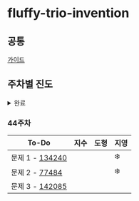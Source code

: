 # fluffy-trio-invention

## 공통
[가이드](./GUIDE.md)

## 주차별 진도


<details>
<summary>완료</summary>
<div markdown="1">

### 1주차
| To-Do | 지수 | 도형 | 지영 |
| ------- | ------- | ------ | ------ |
|1. 문자 찾기| ✨ | :snowflake: | 📕 |
|2. 대소문자 변환| ✨ | :hibiscus: | 📙 |
|3. 문장 속 단어| ✨ | :snowflake: | 📒 |
|4. 단어 뒤집기| ✨ | :hibiscus: | 📗 |
|5. 특정 문자 뒤집기| ✨ | :snowflake:| 📘 |
|문제 1 - 15904 | 🍀 | :hibiscus: | ✔ |
|문제 2 - 14584 | 🍀 | :snowflake: | ✔ |
|문제 3 - 1316  | 🍀 | :hibiscus: | ✔ |
  
  
### 2주차
| To-Do | 지수 | 도형 | 지영 |
| ------- | ------- | ------ | ------ |
|6. 중복 문자 제거| ✨ | :new_moon: | 📕 |
|7. 회문문자열| ✨ | :waxing_crescent_moon: | 📙 |
|8. 유효한 팰린드롬| ✨ | :first_quarter_moon: | 📒 |
|9. 숫자만 추출| ✨ | :waxing_gibbous_moon: | 📗 |
|10. 가장 짧은 문자거리| ✨ | :full_moon: | 📘 |
|문제 1 - 20540 | 🍀 | :waning_gibbous_moon: | ✔ |
|문제 2 - 20944 | 🍀 | :last_quarter_moon: | ✔ |
|문제 3 - 3028 | 🍀 | :waning_crescent_moon: | ✔ |
|특별 문제 - 가장 큰 수 |  |  |  |


### 3주차
| To-Do | 지수 | 도형 | 지영 |
| ------- | ------- | ------ | ------ |
|11. 문자열 압축| ✨ | :football: | 📕 |
|12. 암호| ✨ | :basketball: | 📙 |
|1. 큰 수 출력하기| ✨ | :soccer: | 📒 |
|2. 보이는 학생| ✨ | :baseball: | 📗 |
|3. 가위바위보| ✨ | :tennis: | 📘 |
|문제 1 - 10173 | 🍀 | :8ball: | ✔ |
|문제 2 - 5218 | 🍀 | :bowling: | ✔ |
|문제 3 - 2857 | 🍀 | :golf: | ✔ |


### 4주차
| To-Do | 지수 | 도형 | 지영 |
| ------- | ------- | ------ | ------ |
|4. 피보나치 수열| ✨ | :apple: | 📕 |
|5. 소수(에라토스테네스 체)| ✨ | :tangerine: | 📙 |
|6. 뒤집은 소수| ✨ | :lemon: | 📒  |
|7. 점수계산| ✨ | :melon: | 📗 |
|8. 등수구하기| ✨ | :grapes: | 📘 |
|문제 1 - 11383 | 🍀 | :green_apple: | ✔ |
|문제 2 - 1357 | 🍀 | :banana: | ✔ |
|문제 3 - 10205 | 🍀 | :cherries: | ✔ |


### 5주차
| To-Do | 지수 | 도형 | 지영 |
| ------- | ------- | ------ | ------ |
|9. 격자판 최대합| ✨ | :heart: | 📕 |
|10. 봉우리| ✨ | :yellow_heart: | 📙 |
|11. 임시반장정하기| ✨ | :green_heart: | 📒 |
|12. 멘토링| ✨ | :blue_heart: | 📗 |
|1. 두 배열 합치기| ✨ | :purple_heart: | 📘 |
|문제 1 - 5671 | 🍀 | :two_hearts: | ✔ |
|문제 2 - 14653 |  | :cupid: |  |
|문제 3 - 1769 | 🍀 | :sparkling_heart: | ✔ |


### 6주차
| To-Do | 지수 | 도형 | 지영 |
| ------- | ------- | ------ | ------ |
|2. 공통원소구하기| ✨ | :maple_leaf: | 📕 |
|3. 최대매출| ✨ | :mushroom: | 📙 |
|4. 연속부분순열| ✨ | :cactus: | 📒 |
|문제 1 - 2003 | 🍀 | :evergreen_tree: | ✔ |
|문제 2 - 2018 | 🍀 | :blossom: | ✔ |
|문제 3 - 2075 | 🍀 | :sunflower: | ✔ |
|문제 4 - 11728 | 🍀 | :palm_tree: | ✔ |


### 7주차
| To-Do | 지수 | 도형 | 지영 |
| ------- | ------- | ------ | ------ |
|5. 연속된 자연수의 합| ✨ | :fish: | 📕 |
|6. 연속된 자연수의 합(수학)| ✨ | :whale: | 📙 |
|7. 최대 길이 연속부분수열| ✨ | :dolphin: | 📒 |
|1. 학급회장| ✨ | :shell: | 📗 |
|2. 아나그램| ✨ | :blowfish: | 📘 |
|문제 1 - 2531 | 🍀 | :penguin: | ✔ |
|문제 2 - 7785 | 🍀 | :turtle: | ✔ |
|문제 3 - 17219 | 🍀 | :octopus: | ✔ |
|Android Unit 1 Pathway 1 | 💖 | :tropical_fish: | 💌 |

### 8주차
| To-Do | 지수 | 도형 | 지영 |
| ------- | ------- | ------ | ------ |
|3. 매출액의 종류| ✨ | :pizza: | 📕 |
|4. 모든 아나그램 찾기| ✨ | :hamburger: | 📙 |
|5. K번째 큰 수| ✨ | :fries: | 📒 |
|1. 올바른 괄호| ✨ | :spaghetti: | 📗 |
|2. 괄호문자제거| ✨ | :stew: | 📘 |
|문제 1 - 3077| 🍀 | :ice_cream: | ✔ |
|문제 2 - 11866| 🍀 | :cake: | ✔ |
|문제 3 - 4949| 🍀 | :custard: | ✔ |
|Android Unit 1 Pathway 2| 💖 | :cookie: | 💌 |
|Stack - https://youtu.be/whVUYv0Leg0| 🎶 | :chocolate_bar: | 👀 |
|Queue - https://youtu.be/W3jNbNGyjMs| 🎶 | :lollipop: | 👀 |


### 9주차
| To-Do | 지수 | 도형 | 지영 |
| ------- | ------- | ------ | ------ |
|3. 크레인 인형뽑기| ✨ | :spades: | 📕 |
|4. 후위식 연산| ✨ | :hearts: | 📙 |
|5. 쇠막대기| ✨ | :clubs: | 📒 |
|6. 공주구하기| ✨ | :diamonds: | 📗 |
|7. 교육과정설계| ✨ | :black_joker: | 📘 |
|8. 응급실| ✨ | :flower_playing_cards: | 📔 |
|문제 1 - 1966| 🍀 | :dart: | ✔ |
|문제 2 - 17952| 🍀 | :video_game: | ✔ |
|Android Unit 1 Pathway 3| 💖 | :game_die: | 💌 |
  
  
### 10주차
| To-Do | 지수 | 도형 | 지영 |
| ------- | ------- | ------ | ------ |
|1. 선택정렬| ✨ | :peach: | 📕 |
|2. 버블정렬| ✨ | :peach: | 📙 |
|3. 삽입정렬| ✨ | :peach: | 📒 |
|4. LRU| ✨ | :peach: | 📗 |
|5. 중복확인| ✨ | :peach: | 📘 |
|문제 1 - 2750| 🍀 | :snowflake: | ✔ |
|문제 2 - 1517|  | :snowflake: | ✔ |
|문제 3 - 2750| 🍀 | :snowflake: | ✔ |
|문제 4 - 1713| 🍀 | :snowflake: | ✔ |
|Android Unit 1 Pathway 4| 💖 | :snowflake: | 💌 |
  
  
### 11주차
| To-Do | 지수 | 도형 | 지영 |
| ------- | ------- | ------ | ------ |
|6. 장난꾸러기| ✨ | :peach: | 📕 |
|7. 좌표정렬| ✨ | :peach: | 📙 |
|8. 이분검색| ✨ | :peach: | 📒 |
|9. 뮤직비디오| ✨ | :peach: | 📗 |
|10. 마구간 정하기| ✨ | :peach: | 📘 |
|문제 1 - 10815| 🍀 | :snowflake: | ✔ |
|문제 2 - 11651| 🍀 | :snowflake: | ✔ |
|문제 3 - 1654| 🍀 | :snowflake: | ✔ |
|Android Unit 2 Pathway 1| 💖 | :snowflake: | 💌 |

  
### 12주차
| To-Do | 지수 | 도형 | 지영 |
| ------- | ------- | ------ | ------ |
|1. 재귀함수| ✨ | :peach: | 📕 |
|2. 이진수 출력| ✨ | :peach: | 📙 |
|3. 팩토리얼| ✨ | :peach: | 📒 |
|4. 피보나치 재귀| ✨ | :peach: | 📗 |
|문제 1 - 17478| 🍀 | :snowflake: | ✔ |
|문제 2 - 10994|  | :snowflake: | ✔ |
|문제 3 - 2630| 🍀 | :snowflake: | ✔ |
|Android Unit 2 Pathway 2|  | :snowflake: | 💌 |
  
  
### 13주차
| To-Do | 지수 | 도형 | 지영 |
| ------- | ------- | ------ | ------ |
|5. 이진트리순회(DFS)| ✨ | :peach: | 📕 |
|6. 부분집합 구하기(DFS)| ✨ | :peach: | 📙 |
|7. 이진트리 레벨탐색(BFS)| ✨ | :peach: | 📒 |
|8. 송아지 찾기1(BFS)| ✨ | :peach: | 📗 |
|9. Tree 말단노드까지의 가장 짧은 경로(DFS)| ✨ | :peach: | 📘 |
|10. Tree 말단노드까지의 가장 짧은 경로(BFS)| ✨ | :peach: | 📔 |
|문제 1 - 1780| 🍀 | :snowflake: |  |
|문제 2 - 19947|  | :snowflake: |  |
|문제 3 - 4779|  | :snowflake: |  |
|CS Study 1 - 로그인| 💕 | :maple_leaf: | 💌 |
 
  
### 14주차
| To-Do | 지수 | 도형 | 지영 |
| ------- | ------- | ------ | ------ |
|11. 그래프와 인접행렬| ✨ | :peach: | 📕 |
|12. 경로탐색(DFS)| ✨ | :peach: | 📙 |
|13. 경로탐색(인접리스트, ArrayList)| ✨ | :peach: | 📒 |
|14. 그래프 최단거리(BFS)| ✨ | :peach: | 📗 |
|문제 1 - 1012(DFS)| 🍀 | :snowflake: | ✔ |
|문제 2 - 2583(DFS)| 🍀 | :snowflake: | ✔ |
|문제 3 - 1012(BFS)| 🍀 | :snowflake: | ✔ |
|문제 4 - 2583(BFS)| 🍀 | :snowflake: | ✔ |
|CS Study 2 - 로그인| 💕 | :maple_leaf: | 💌 |
  

### 15주차
| To-Do | 지수 | 도형 | 지영 |
| ------- | ------- | ------ | ------ |
|1. 합이 같은 부분집합| ✨ | :peach: | 📕 |
|2. 바둑이 승차| ✨ | :peach: | 📙 |
|3. 최대점수 구하기| ✨ | :peach: | 📒 |
|4. 중복순열| ✨ | :peach: | 📗 |
|5. 동전교환| ✨ | :peach: | 📘 |
|문제 1 - 2630| 🍀 | :snowflake: | ✔ |
|문제 2 - 1780| 🍀 | :snowflake: | ✔ |
|문제 3 - 1759| 🍀 | :snowflake: | ✔ |
|CS Study 3 - 로그인 구현|  |  |  | 
  

### 16주차
| To-Do | 지수 | 도형 | 지영 |
| ------- | ------- | ------ | ------ |
|6. 순열 구하기| ✨ | :peach: | 📕 |
|7. 조합수| ✨ | :peach: | 📙 |
|8. 수열 추측하기| ✨ | :peach: | 📒 |
|9. 조합 구하기| ✨ | :peach: | 📗 |
|1. 씨름선수| ✨ | :peach: | 📘 |
|2. 회의실 배정| ✨ | :peach: | 📔 |
|문제 1 - 4779|  | :snowflake: | ✔ |
|React - 자바스크립트 새로고침| 💖 | :snowflake: | 💌 | 
  

### 17주차
| To-Do | 지수 | 도형 | 지영 |
| ------- | ------- | ------ | ------ |
|10. 미로탐색(DFS)| ✨ | :peach: |  |
|11. 미로의 최단거리 통로(BFS)| ✨ | :peach: |  |
|12. 토마토(BFS)| ✨ | :peach: |  |
|3. 결혼식| ✨ | :peach: |  |
|4. 최대수입스케쥴| ✨ | :peach: |  |
|5. 다익스트라 알고리즘| ✨ | :peach: |  |
|문제 1 - 1026| 🍀 | :snowflake: |  |
|React - 470/461| 💖 | :snowflake: |  |


### 18주차
| To-Do | 지수 | 도형 | 지영 |
| ------- | ------- | ------ | ------ |
|13. 섬나라 아일랜드(DFS)| ✨ | :peach: |  |
|14. 섬나라 아일랜드(BFS)| ✨ | :peach: |  |
|15. 피자배달거리(DFS)| ✨ | :peach: |  |
|6. 친구인가(Union&Find)| ✨ | :peach: |  |
|7. 원더랜드(크루스칼 : Union&Find)| ✨ | :peach: |  |
|8. 원더랜드(프림 : PriorityQueue)| ✨ | :peach: |  |
|문제 1 - 11399| 🍀 | :snowflake: |  |
|React - 473/465| 💖 | :snowflake: |  |


### 19주차
| To-Do | 지수 | 도형 | 지영 |
| ------- | ------- | ------ | ------ |
|1. 계단오르기| ✨ | :peach: |  |
|2. 돌다리 건너기| ✨ | :peach: |  |
|3. 최대부분증가수열| ✨ | :peach: |  |
|4. 가장 높은 탑 쌓기| ✨ | :peach: |  |
|5. 동전교환| ✨ | :peach: |  |
|6. 최대점수 구하기| ✨ | :peach: |  |
|React - 478/471| 💖 | :snowflake: |  |
  

### 20주차
| To-Do | 지수 | 도형 | 지영  |
| ------- | ------- | ------ |-----|
|Week 1 - Problem 1| ✨ | :peach: | 🎶  |
|Week 1 - Problem 2| ✨ | :peach: | 🎶  |
|Week 1 - Problem 3| ✨ | :peach: | 🎶  |
|Week 1 - Problem 4| ✨ | :peach: | 🎶  |
|Week 1 - Problem 5| ✨ | :peach: | 🎶  |
|Week 1 - Problem 6| ✨ | :peach: | 🎶  |
|Week 1 - Problem 7| ✨ | :peach: | 🎶  |
|Week 1 - Mock Test| 🍀 | :snowflake: | 🎁  |
|React - 485/478| 💖 | :snowflake: |     |


### 21주차
| To-Do | 지수 | 도형 | 지영 |
| ------- | ------- | ------ | ------ |
|Week 2 - Problem 1| ✨ | :hibiscus: | 🎀 |
|Week 2 - Problem 2| ✨ | :hibiscus: | 🎀 |
|Week 2 - Problem 3| ✨ | :hibiscus: | 🎀 |
|Week 2 - Problem 4| ✨ | :hibiscus: | 🎀 |
|Week 2 - Problem 5| ✨ | :hibiscus: | 🎀 |
|Week 2 - Problem 6| ✨ | :four_leaf_clover: | 🎀 |
|Week 2 - Problem 7| ✨ | :four_leaf_clover: | 🎀 |
|Week 2 - Problem 8| ✨ | :four_leaf_clover: | 🎀 |
|Week 2 - Mock Test| 🍀 | :four_leaf_clover: | 🎁 |
|React - 490/483|  | :four_leaf_clover: |  |

  
### 22주차
| To-Do | 지수 | 도형 | 지영 |
| ------- | ------- | ------ | ------ |
|Week 3 - Problem 1| ✨ | :hibiscus: | 🍭 |
|Week 3 - Problem 2| ✨ | :hibiscus: | 🍭 |
|Week 3 - Problem 3| ✨ | :hibiscus: | 🍭 |
|Week 3 - Problem 4| ✨ | :hibiscus: | 🍭 |
|Week 3 - Problem 5| ✨ | :hibiscus: | 🍭 |
|Week 3 - Problem 6| ✨ | :hibiscus: | 🍭 |
|Week 3 - Problem 7| ✨ | :hibiscus: | 🍭 |
|Week 3 - Problem 8| ✨ | :hibiscus: | 🍭 |
|Week 3 - Mock Test| 🍀 | :four_leaf_clover: |  |
|React - 리액트 기초 및 실습 컴포넌트|  | :four_leaf_clover: | 💌 |
|React - 리액트 State 및 이벤트 다루기|  | :four_leaf_clover: | 💌 |
|React - 렌더링 리스트 및 조건부 Content (70/66)|  | :four_leaf_clover: |  |  
  

### 23주차
| To-Do | 지수 | 도형 | 지영 |
| ------- | ------- |----| ------ |
|Week 4 - Problem 1| ✨ | 🌼 | 🎇 |
|Week 4 - Problem 2| ✨ | 🌻 | 🎇 |
|Week 4 - Problem 3| ✨ | 🌼 | 🎇 |
|Week 4 - Problem 4| ✨ | 🌻 | 🎇 |
|Week 4 - Problem 5| ✨ | 🌼 | 🎇 |
|Week 4 - Problem 6| ✨ | 🌻 | 🎇 |
|Week 4 - Problem 7| ✨ | 🌼 | 🎇 |
|Week 4 - Problem 8| ✨ | 🌻 | 🎇 |
|Week 4 - Mock Test| 🍀 | 🍁 | 🎁 |

  
### 24주차
| To-Do | 지수 | 도형 | 지영 |
| ------- | ------- | ------ | ------ |
|Week 5 - Problem 1| ✨ | 🌼 | 🎶 |
|Week 5 - Problem 2| ✨ | 🌻 | 🎶 |
|Week 5 - Problem 3| ✨ | 🌼 | 🎶 |
|Week 5 - Problem 4| ✨ | 🌻 | 🎶 |
|Week 5 - Problem 5| ✨ | 🌼 | 🎶 |
|Week 5 - Problem 6| ✨ | 🌻 | 🎶 |
|Week 5 - Problem 7| ✨ | 🌼 | 🎶 |
|Week 5 - Problem 8| ✨ | 🌻 | 🎶 |
|Week 5 - Mock Test| 🍀 | 🌼 | 🎁 |
|React - 렌더링 리스트 및 조건부 Content|  | 🍁 |  |
|React - 리액트 컴포넌트 스타일링|  | 🍁 |  |
|React - 리액트 앱 디버깅하기|  | 🍁 |  |
  

### 25주차
| To-Do | 지수 | 도형 | 지영 |
| ------- | ------- | ------ | ------ |
|Week 6 - Problem 1| ✨ | 🌼 | 🎀 |
|Week 6 - Problem 2| ✨ | 🌻 | 🎀 |
|Week 6 - Problem 3| ✨ | 🌼 | 🎀 |
|Week 6 - Problem 4| ✨ | 🌻 | 🎀 |
|Week 6 - Problem 5| ✨ | 🌼 | 🎀 |
|Week 6 - Problem 6| ✨ | 🌻 | 🎀 |
|Week 6 - Problem 7| ✨ | 🌼 | 🎀 |
|Week 6 - Problem 8| ✨ | 🌻 | 🎀 |
|Week 6 - Mock Test| 🍀 | 🌼 |  |


### 26주차
| To-Do | 지수 | 도형 | 지영 |
| ------- | ------- | ------ | ------ |
|문제 1 - 5622 | 🍀 | 🌻 | 🎈 |
|문제 2 - 5347 | 🍀 | 🌻 | 🎈 |
|문제 3 - 6502 | 🍀 | 🌻 | 🎈 |
|섹션 1. 데이터과학 소개 및 환경 구축| ✨ | 🌼 |  |
|섹션 2. 엘라스틱서치 (ElasticSearch)| ✨ | 🌼 |  |
|React - 연습하기:연습 프로젝트 완료|  |  |  |


### 27주차
| To-Do | 지수 | 도형 | 지영 |
| ------- | ------- | ------ | ------ |
|문제 1 - 8974 | 🍀 | 🌻 | 🎈 |
|문제 2 - 7572 | 🍀 | 🌻 | 🎈 |
|문제 3 - 5618 | 🍀 | 🌻 |  |
|섹션 3. 키바나 (Kibana)| ✨ | 🌼 |  |
|섹션 4. 로그스테시 (Logstash)| ✨ | 🌼 |  |


### 28주차
| To-Do | 지수 | 도형 | 지영 |
| ------- | ------- | ------ | ------ |
|문제 1 - 2965 | 🍀 | 🌻 |  |
|문제 2 - 2998 | 🍀 | 🌻 |  |
|문제 3 - 4641 | 🍀 | 🌻 |  |


### 29주차
| To-Do | 지수 | 도형 | 지영 |
| ------- | ------- | ------ | ------ |
|문제 1 - 4948 | 🍀 | 🌻 | 🎈 |
|문제 2 - 11729 | 🍀 | 🌻 | 🎈 |
|문제 3 - 1057 | 🍀 | 🌻 | 🎈 |
|섹션 0. 강의 소개| ✨ | 🌼 | 💐 |
|섹션 1. 도커와 AWS 업데이트로 인해 변화된 것들| ✨ | 🌼 | 💐 |
|섹션 2. 도커 기본| ✨ | 🌼 | 💐 |


### 30주차
| To-Do | 지수 | 도형 | 지영 |
| ------- | ------- | ------ | ------ |
|문제 1 - 2979 | 🍀 | 🌻 | 🌠 |
|문제 2 - 11170 | 🍀 | 🌻 | 🌠 |
|문제 3 - 13410 | 🍀 | 🌻 | 🌠 |
|섹션 3. 기본적인 도커 클라이언트 명령어 알아보기| ✨ | 🌼 |  |  


### 31주차
| To-Do | 지수 | 도형 | 지영 |
| ------- | ------- | ------ | ------ |
|문제 1 - [1940](https://www.acmicpc.net/problem/1940) | 🍀 | 🌻 | 🌠 |
|문제 2 - [2535](https://www.acmicpc.net/problem/2535) | 🍀 | 🌻 | 🌠 |
|문제 3 - [4673](https://www.acmicpc.net/problem/4673) | 🍀 | 🌻 |  |
|섹션 4. 직접 도커 이미지를 만들어 보기| ✨ | 🌼 |  |  


### 32주차
| To-Do | 지수 | 도형 | 지영 |
| ------- | ------- | ------ | ------ |
|문제 1 - [11659](https://www.acmicpc.net/problem/11659) | 🍀 | 🌻 |  |
|문제 2 - [11966](https://www.acmicpc.net/problem/11966) | 🍀 | 🌻 |  |
|문제 3 - [12836](https://www.acmicpc.net/problem/12836) | 🍀 | 🌻 |  |
|섹션 5. Package.json 파일이 없다고 나오는 이유| ✨ | 🌼 |  |


### 33주차
| To-Do | 지수 | 도형 | 지영 |
| ------- | ------- | ------ | ------ |
|문제 1 - [1309](https://www.acmicpc.net/problem/1309) | 🍀 | 🌻 |  |
|문제 2 - [1748](https://www.acmicpc.net/problem/1748) | 🍀 | 🌻 |  |
|문제 3 - [1935](https://www.acmicpc.net/problem/1935) | 🍀 | 🌻 |  |
|섹션 5. Docker Volume에 대하여| ✨ | 🌼 |  |

 
### 34주차
| To-Do | 지수 | 도형 | 지영 |
| ------- | ------- | ------ | ------ |
|문제 1 - [3986](https://www.acmicpc.net/problem/3986) | 🍀 | 🌻 | 🌠 |
|문제 2 - [16237](https://www.acmicpc.net/problem/16237) |  | 🌻 |  |
|문제 3 - [10974](https://www.acmicpc.net/problem/10974) | 🍀 | 🌻 | 🌠 |
|섹션 6. Docker Compose| ✨ | 🌼 |  |


### 35주차
| To-Do | 지수 | 도형 | 지영 |
| ------- | ------- | ------ | ------ |
|문제 1 - [2210](https://www.acmicpc.net/problem/2210) | 🍀 | 🌻 | 🌠 |
|문제 2 - [2578](https://www.acmicpc.net/problem/2578) | 🍀 | 🌻 | 🌠 |
|문제 3 - [9935](https://www.acmicpc.net/problem/9935) | 🍀 | 🌻 | 🌠 |
|섹션 7. 도커 볼륨을 이용한 소스 코드 변경| ✨ | 🌼 |  |
  
  
### 36주차
| To-Do | 지수 | 도형 | 지영 |
| ------- | ------- | ------ | ------ |
|문제 1 - [1138](https://www.acmicpc.net/problem/1138) | 🍀 | 🌻 |  |
|문제 2 - [1182](https://www.acmicpc.net/problem/1182) | 🍀 | 🌻 |  |
|문제 3 - [1254](https://www.acmicpc.net/problem/1254) | 🍀 | 🌻 |  |
|섹션 7. 운영환경 도커 이미지를 위한 Dockerfile 작성하기| ✨ | 🌼 |  |
  
  
  
### 37주차
| To-Do | 지수 | 도형 | 지영 |
| ------- | ------- | ------ | ------ |
|섹션 8. .travis.yml 파일 작성하기 (테스트까지)| ✨ | 🌼 |  |
  
  
### 38주차
| To-Do | 지수 | 도형 | 지영 |
| ------- | ------- | ------ | ------ |
|문제 1 - [1439](https://www.acmicpc.net/problem/1439) | 🍀 | 🌻 | 🌠 |
|문제 2 - [6603](https://www.acmicpc.net/problem/6603) | 🍀 | 🌻 | 🌠 |
  

 ### 39주차
| To-Do | 지수 | 도형 | 지영 |
| ------- | ------- | ------ | ------ |
|문제 1 - [4900](https://www.acmicpc.net/problem/4900) | 🍀 | 🌻 | 🌠 |
|문제 2 - [5212](https://www.acmicpc.net/problem/5212) | 🍀 | 🌻 | 🌠 |
|문제 3 - [13022](https://www.acmicpc.net/problem/13022) | 🍀 | 🌻 | 🌠 |
|문제 4 - [14569](https://www.acmicpc.net/problem/14569) | 🍀 | 🌻 | 🌠 |
|섹션 8. Travis CI의 AWS접근을 위한 API 생성|  |  |  |


### 40주차
| To-Do | 지수 | 도형 | 지영 |
| ------- | ------- | ------ | ------ |
|문제 1 - [9375](https://www.acmicpc.net/problem/9375) | 🍀 | 🌻 | 🌠 |
|문제 2 - [20291](https://www.acmicpc.net/problem/20291) | 🍀 | 🌻 | 🌠 |
|문제 3 - [21921](https://www.acmicpc.net/problem/21921) | 🍀 | 🌻 | 🌠 |
|문제 4 - [1740](https://www.acmicpc.net/problem/1740) |  |  | 🌠 |


### 41주차
| To-Do | 지수 | 도형 | 지영 |
| ------- | ------- | ------ | ------ |
|문제 1 - [13414](https://www.acmicpc.net/problem/13414) | 🍀 | 🌻 | 🌠 |
|문제 2 - [16114](https://www.acmicpc.net/problem/16114) |  |  |  |
|문제 3 - [17479](https://www.acmicpc.net/problem/17479) | 🍀 | 🌻 |  |


### 42주차
| To-Do | 지수 | 도형 | 지영 |
| ------- | ------- | ------- | ------ |
|문제 1 - [42747](https://school.programmers.co.kr/learn/courses/30/lessons/42747) | 🍀 | 🌻 | 🌠 |
|문제 2 - [17680](https://school.programmers.co.kr/learn/courses/30/lessons/17680) | 🍀 | 🌻 | 🌠 |
|문제 3 - [42842](https://school.programmers.co.kr/learn/courses/30/lessons/42842) |  | :ghost: | 🌠 |


### 43주차
| To-Do | 지수 | 도형 | 지영 |
| ------- | ------- | ------- | ------ |
|문제 1 - [135808](https://school.programmers.co.kr/learn/courses/30/lessons/135808) | 🍀 | 🌻 | 🌠 |
|문제 2 - [133499](https://school.programmers.co.kr/learn/courses/30/lessons/133499) | 🍀 | 🌻 | 🌠 |
|문제 3 - [131705](https://school.programmers.co.kr/learn/courses/30/lessons/131705) | 🍀 | 🌻 | 🌠 |
|섹션 9. Node JS 구성하기|  |  |  |


### Extra
| To-Do | 지수 | 도형 | 지영 |
| ------- | ------- | ------ | ------ |
|1859.백만 장자 프로젝트|  | :paw_prints: |  |
|1204.최빈수 구하기|  | :paw_prints: |  |
|1954.달팽이 숫자|  | :paw_prints: |  |


</div>
</details>


### 44주차
| To-Do | 지수 | 도형 | 지영 |
| ------- | ------- | ------- | ------ |
|문제 1 - [134240](https://school.programmers.co.kr/learn/courses/30/lessons/134240) |  |  | ❄️ |
|문제 2 - [77484](https://school.programmers.co.kr/learn/courses/30/lessons/77484) |  |  | ❄️ |
|문제 3 - [142085](https://school.programmers.co.kr/learn/courses/30/lessons/142085) |  |  |  |
